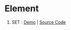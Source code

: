 # Element 

1. SET : [Demo](./set/) | [Source Code](https://github.com/jscroot/examples/tree/main/element/set)
